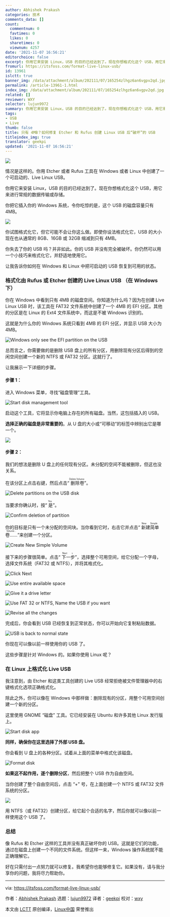 ```yaml
---
author: Abhishek Prakash
categories: 技术
comments_data: []
count:
  commentnum: 0
  favtimes: 0
  likes: 0
  sharetimes: 0
  viewnum: 4257
date: '2021-11-07 16:56:21'
editorchoice: false
excerpt: 你用它来安装 Linux，USB 的目的已经达到了。现在你想格式化这个 USB，用它来进行常规的数据传输或存储。
fromurl: https://itsfoss.com/format-live-linux-usb/
id: 13961
islctt: true
banner_img: /data/attachment/album/202111/07/165254zlhgz6an6vgpv2qd.jpg
permalink: /article-13961-1.html
index_img: /data/attachment/album/202111/07/165254zlhgz6an6vgpv2qd.jpg.thumb.jpg
related: []
reviewer: WXY
selector: lujun9972
summary: 你用它来安装 Linux，USB 的目的已经达到了。现在你想格式化这个 USB，用它来进行常规的数据传输或存储。
tags:
- USB
- Live
thumb: false
title: 只有 4MB？如何修复 Etcher 和 Rufus 创建 Linux USB 后“破坏”的 USB
titleindex_img: true
translator: geekpi
updated: '2021-11-07 16:56:21'
---
```


![](/data/attachment/album/202111/07/165254zlhgz6an6vgpv2qd.jpg)


情况是这样的。你用 Etcher 或者 Rufus 工具在 Windows 或者 Linux 中创建了一个可启动的、Live Linux USB。


你用它来安装 Linux，USB 的目的已经达到了。现在你想格式化这个 USB，用它来进行常规的数据传输或存储。


你把它插入你的 Windows 系统，令你吃惊的是，这个 USB 的磁盘容量只有 4MB。


![](/data/attachment/album/202111/07/165622zmsd1hzhhci1d7v1.jpg)


你试图格式化它，但它可能不会让你这么做。即使你设法格式化它，USB 的大小现在也从通常的 8GB、16GB 或 32GB 缩减到只有 4MB。


你失去了你的 USB 吗？并非如此。你的 USB 并没有完全被破坏。你仍然可以用一个小技巧来格式化它，并舒适地使用它。


让我告诉你如何在 Windows 和 Linux 中把可启动的 USB 恢复到可用的状态。


### 格式化由 Rufus 或 Etcher 创建的 Live Linux USB （在 Windows 下）


你在 Windows 中看到只有 4MB 的磁盘空间。你知道为什么吗？因为在创建 Live Linux USB 时，该工具在 FAT32 文件系统中创建了一个 4MB 的 EFI 分区。其他的分区是在 Linux 的 Ext4 文件系统中，而这是不被 Windows 识别的。


这就是为什么你的 Windows 系统只看到 4MB 的 EFI 分区，并显示 USB 大小为 4MB。


![Windows only see the EFI partition on the USB](/data/attachment/album/202111/07/165622g7933v93xo07pj7p.jpg)


总而言之，你需要做的是删除 USB 盘上的所有分区，用删除现有分区后得到的空闲空间创建一个新的 NTFS 或 FAT32 分区。这就行了。


让我展示一下详细的步骤。


#### 步骤 1：


进入 Windows 菜单，寻找“磁盘管理”工具。


![Start disk management tool](/data/attachment/album/202111/07/165622a2k50tz3c0075c5y.jpg)


启动这个工具，它将显示你电脑上存在的所有磁盘。当然，这包括插入的 USB。


**选择正确的磁盘是非常重要的**。从 U 盘的大小或“可移动”的标签中辨别出它是哪一个。


![](/data/attachment/album/202111/07/165623mi6f9gfgxgggf7ti.jpg)


#### 步骤 2：


我们的想法是删除 U 盘上的任何现有分区。未分配的空间不能被删除，但这也没关系。


在该分区上点击右键，然后点击“<ruby> 删除卷 <rt>  Delete Volume </rt></ruby>”。


![Delete partitions on the USB disk](/data/attachment/album/202111/07/165623vwnel0jjaa18xdyv.jpg)


当要求你确认时，按“<ruby> 是 <rt>  Yes </rt></ruby>”。


![Confirm deletion of partition](/data/attachment/album/202111/07/165623r2fyws70zizseg81.jpg)


你的目标是只有一个未分配的空间块。当你看到它时，右击它并点击“<ruby> 新建简单卷…… <rt>  New Simple Volume... </rt></ruby>”来创建一个分区。


![Create New Simple Volume ](/data/attachment/album/202111/07/165624d7cbzlbjuv9ljgul.jpg)


接下来的步骤很简单。点击“<ruby> 下一步 <rt>  Next &gt; </rt></ruby>”，选择整个可用空间，给它分配一个字母，选择文件系统（FAT32 或 NTFS），并将其格式化。


![Click Next](/data/attachment/album/202111/07/165624gr1hg1rywrtu23cz.png)


![Use entire available space](/data/attachment/album/202111/07/165625lkyx55k3br4eek1k.png)


![Give it a drive letter](/data/attachment/album/202111/07/165625w18ut2svl3v2gzzv.png)


![Use FAT 32 or NTFS, Name the USB if you want](/data/attachment/album/202111/07/165626v29vu9xcn9u9v0te.png)


![Revise all the changes](/data/attachment/album/202111/07/165626n4gg32xx34ggepxi.png)


完成后，你会看到 USB 已经恢复到正常状态，你可以开始向它复制粘贴数据。


![USB is back to normal state](/data/attachment/album/202111/07/165627wp48gu04ttt0dwdy.jpg)


你现在可以像以前一样使用你的 USB 了。


这些步骤是针对 Windows 的。如果你使用 Linux 呢？


### 在 Linux 上格式化 Live USB


我注意到，由 Etcher 和这类工具创建的 Live USB 经常拒绝被文件管理器中的右键格式化选项正确格式化。


除此之外，你可以像在 Windows 中那样做：删除现有的分区，用整个可用空间创建一个新的分区。


这里使用 GNOME “磁盘” 工具。它已经安装在 Ubuntu 和许多其他 Linux 发行版上。


![Start disk app](/data/attachment/album/202111/07/165627x4k5dkr7ox0digc5.jpg)


**同样，确保你在这里选择了外部 USB 盘。**


你会看到 U 盘上的各种分区。试着从上面的菜单中格式化该磁盘。


![Format disk](/data/attachment/album/202111/07/165627izcrrumkbrcrw0w7.jpg)


**如果这不起作用，逐个删除分区**，然后把整个 USB 作为自由空间。


当你创建了整个自由空间后，点击 “+” 号，在上面创建一个 NTFS 或 FAT32 文件系统的分区。


![](/data/attachment/album/202111/07/165627li257zom2mcpmm17.jpg)


用 NTFS（或 FAT32）创建分区，给它起个合适的名字，然后你就可以像以前一样使用这个 USB 了。


### 总结


像 Rufus 和 Etcher 这样的工具并没有真正破坏你的 USB。这就是它们的功能，通过在磁盘上创建一个不同的文件系统。但这样一来，Windows 操作系统就不能正确理解它。


好在只需付出一点努力就可以修复。我希望你也能够修复它。如果没有，请与我分享你的问题，我将尽力帮助你。




---


via: <https://itsfoss.com/format-live-linux-usb/>


作者：[Abhishek Prakash](https://itsfoss.com/author/abhishek/) 选题：[lujun9972](https://github.com/lujun9972) 译者：[geekpi](https://github.com/geekpi) 校对：[wxy](https://github.com/wxy)


本文由 [LCTT](https://github.com/LCTT/TranslateProject) 原创编译，[Linux中国](https://linux.cn/) 荣誉推出